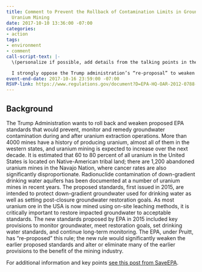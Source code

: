 ```yaml
---
title: Comment to Prevent the Rollback of Contamination Limits in Groundwater from
  Uranium Mining
date: 2017-10-10 13:36:00 -07:00
categories:
- action
tags:
- environment
- comment
call-script-text: |-
  \(personalize if possible, add details from the talking points in the link below or other information you are aware of or are concerned about):

  I strongly oppose the Trump administration’s “re-proposal” to weaken the 2015 EPA proposed rule to limit contamination of uranium in drinking water.  The existing proposal has already had extensive public comment and scientific review and should go into effect as planned. The new proposal will significantly weaken standards for monitoring, requirements for cleanup of drinking water sources, and public participation in rule-making.  Those citizens, disproportionately Native Americans, who live in areas impacted by uranium mining should be protected from unsafe drinking water and ongoing contamination of their aquifers. The timeframes for monitoring, the requirements for establishing baselines before mining begins, the restoration goals and cleanup deadlines, and the public’s fundamental right to participate in setting contamination limits, which are described in the 2015 proposal, are supported by science and administrative procedure and should be retained.
event-end-date: 2017-10-16 23:59:00 -07:00
RSVP-link: https://www.regulations.gov/document?D=EPA-HQ-OAR-2012-0788-0277
---
```


## Background

The Trump Administration wants to roll back and weaken proposed EPA standards that would prevent, monitor and remedy groundwater contamination during and after uranium extraction operations. More than 4000 mines have a history of producing uranium, almost all of them in the western states, and uranium mining is expected to increase over the next decade. It is estimated that 60 to 80 percent of all uranium in the United States is located on Native-American tribal land; there are 1,200 abandoned uranium mines in the Navajo Nation, where cancer rates are also significantly disproportionate. Radionuclide contamination of down-gradient drinking water aquifers has been documented at a number of uranium mines in recent years. The proposed standards, first issued in 2015, are intended to protect down-gradient groundwater used for drinking water as well as setting post-closure groundwater restoration goals. As most uranium ore in the USA is now mined using on-site leaching methods, it is critically important to restore impacted groundwater to acceptable standards. The new standards proposed by EPA in 2015 included key provisions to monitor groundwater, meet restoration goals, set drinking water standards, and continue long-term monitoring. The EPA, under Pruitt, has “re-proposed” this rule; the new rule would significantly weaken the earlier proposed standards and alter or eliminate many of the earlier provisions to the benefit of the mining industry.

For additional information and key points [see this post from SaveEPA](http://saveepaalums.info/resisting-the-trump-de-regulatory-agenda-talking-points/defending-limits-on-radiation-contamination-in-groundwater/).